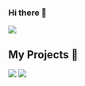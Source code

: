 ### Hi there 👋
<img src="https://badges.pufler.dev/visits/whatsinmyopsec/whatsinmyopsec">

## My Projects :pencil:

 <img src="https://github-readme-stats.vercel.app/api/?username=whatsinmyopsec&theme=cobalt&show_icons=true&count_private=true">
 <img src="https://github-readme-stats.vercel.app/api/top-langs?username=whatsinmyopsec&theme=cobalt&show_icons=true&count_private=false" >	
 </br>

